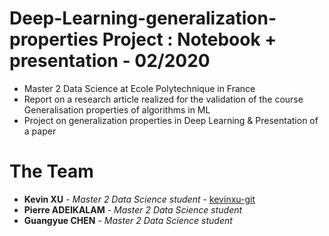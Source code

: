 # Deep-Learning-generalization-properties Project : Notebook + presentation - 02/2020
+ Master 2 Data Science at Ecole Polytechnique in France
+ Report on a research article realized for the validation of the course Generalisation properties of algorithms in ML
+ Project on generalization properties in Deep Learning & Presentation of a paper

# The Team
+ **Kevin XU** - *Master 2 Data Science student* - [kevinxu-git](https://github.com/kevinxu-git)
+ **Pierre ADEIKALAM** - *Master 2 Data Science student*
+ **Guangyue CHEN** - *Master 2 Data Science student* 
